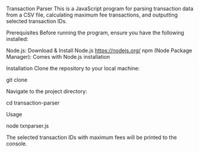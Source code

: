 Transaction Parser
This is a JavaScript program for parsing transaction data from a CSV file, calculating maximum fee transactions, and outputting selected transaction IDs.

Prerequisites
Before running the program, ensure you have the following installed:

Node.js: Download & Install Node.js
https://nodejs.org/
npm (Node Package Manager): Comes with Node.js installation


Installation
Clone the repository to your local machine:


git clone

Navigate to the project directory:


cd transaction-parser

Usage



node txnparser.js

The selected transaction IDs with maximum fees will be printed to the console.


